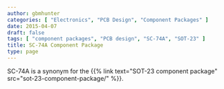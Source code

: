 ```yaml
---
author: gbmhunter
categories: [ "Electronics", "PCB Design", "Component Packages" ]
date: 2015-04-07
draft: false
tags: [ "component packages", "PCB design", "SC-74A", "SOT-23" ]
title: SC-74A Component Package
type: page
---
```


SC-74A is a synonym for the {{% link text="SOT-23 component package" src="sot-23-component-package/" %}}.
